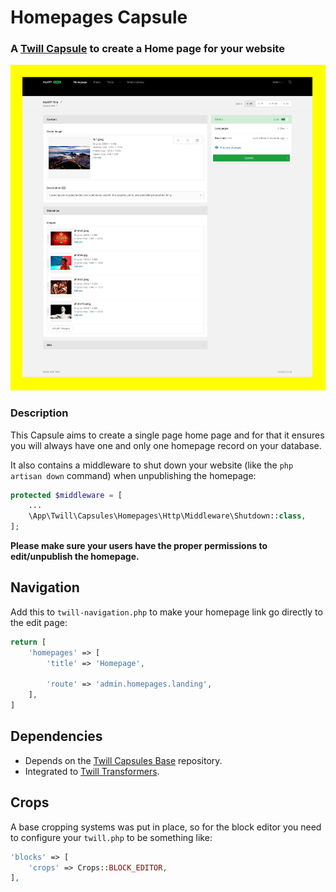 # Homepages Capsule

### A [Twill Capsule](https://github.com/area17/twill) to create a Home page for your website 

![screenshot](docs/screenshot-1.png)

### Description

This Capsule aims to create a single page home page and for that it ensures you will always have one and only one homepage record on your database.

It also contains a middleware to shut down your website (like the `php artisan down` command) when unpublishing the homepage: 

``` php
protected $middleware = [
    ...
    \App\Twill\Capsules\Homepages\Http\Middleware\Shutdown::class,
];
```

**Please make sure your users have the proper permissions to edit/unpublish the homepage.**

## Navigation

Add this to `twill-navigation.php` to make your homepage link go directly to the edit page:

``` php
return [
    'homepages' => [
        'title' => 'Homepage',

        'route' => 'admin.homepages.landing',
    ],
]
```

## Dependencies

- Depends on the [Twill Capsules Base](https://github.com/area17/twill-capsule-base) repository.
- Integrated to [Twill Transformers](https://github.com/area17/twill-transformers).

## Crops

 A base cropping systems was put in place, so for the block editor you need to configure your `twill.php` to be something like: 

``` php
'blocks' => [
    'crops' => Crops::BLOCK_EDITOR,
],
```
